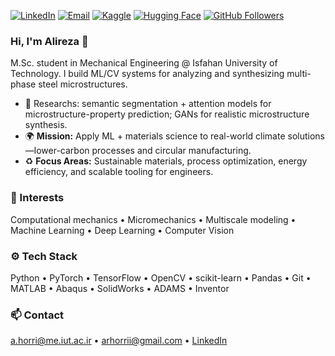 <!-- Badges (replace links as needed) -->
[![LinkedIn](https://img.shields.io/badge/-LinkedIn-blue?style=flat&logo=Linkedin&logoColor=white)](https://www.linkedin.com/in/alireza-horri-279a11248/)
[![Email](https://img.shields.io/badge/-Email-c14438?style=flat&logo=Gmail&logoColor=white)](mailto:arhorrii@gmail.com)
[![Kaggle](https://img.shields.io/badge/-Kaggle-20BEFF?style=flat&logo=kaggle&logoColor=white)](https://www.kaggle.com/alirezahorri)
[![Hugging Face](https://img.shields.io/badge/-Hugging%20Face-FFD21E?style=flat&logo=huggingface&logoColor=000)](https://huggingface.co/arhorri)
[![GitHub Followers](https://img.shields.io/github/followers/arhorri?label=Follow&style=social)](https://github.com/arhorri)

### Hi, I'm Alireza 👋
M.Sc. student in Mechanical Engineering @ Isfahan University of Technology. I build ML/CV systems for analyzing and synthesizing multi-phase steel microstructures.

- 🔬 Researchs: semantic segmentation + attention models for microstructure-property prediction; GANs for realistic microstructure synthesis.
- 🌍 **Mission:** Apply ML + materials science to real-world climate solutions—lower-carbon processes and circular manufacturing.
- ♻️ **Focus Areas:** Sustainable materials, process optimization, energy efficiency, and scalable tooling for engineers.

### 🧠 Interests
Computational mechanics • Micromechanics • Multiscale modeling • Machine Learning • Deep Learning • Computer Vision

### ⚙️ Tech Stack
Python • PyTorch • TensorFlow • OpenCV • scikit-learn • Pandas • Git • MATLAB • Abaqus • SolidWorks • ADAMS • Inventor

### 📫 Contact
a.horri@me.iut.ac.ir • arhorrii@gmail.com • [LinkedIn](https://www.linkedin.com/in/alireza-horri-279a11248/)
